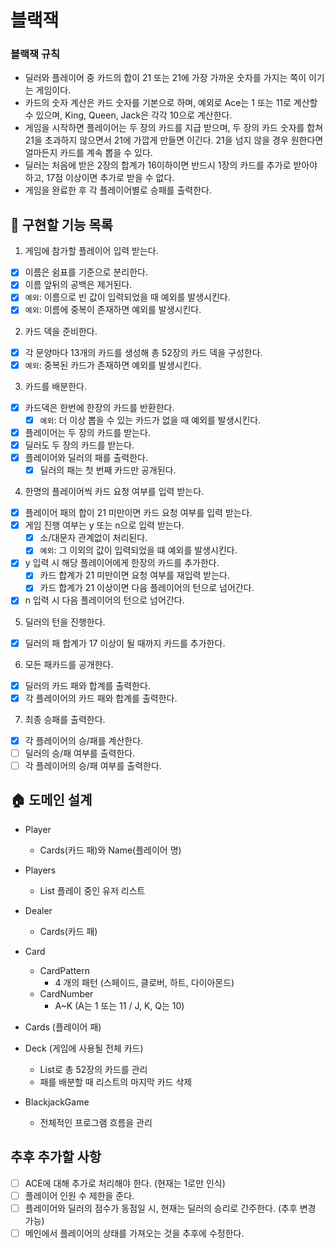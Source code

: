 # 블랙잭

### 블랙잭 규칙

- 딜러와 플레이어 중 카드의 합이 21 또는 21에 가장 가까운 숫자를 가지는 쪽이 이기는 게임이다.
- 카드의 숫자 계산은 카드 숫자를 기본으로 하며, 예외로 Ace는 1 또는 11로 계산할 수 있으며, King, Queen, Jack은 각각 10으로 계산한다.
- 게임을 시작하면 플레이어는 두 장의 카드를 지급 받으며, 두 장의 카드 숫자를 합쳐 21을 초과하지 않으면서 21에 가깝게 만들면 이긴다. 21을 넘지 않을 경우 원한다면 얼마든지 카드를 계속 뽑을 수 있다.
- 딜러는 처음에 받은 2장의 합계가 16이하이면 반드시 1장의 카드를 추가로 받아야 하고, 17점 이상이면 추가로 받을 수 없다.
- 게임을 완료한 후 각 플레이어별로 승패를 출력한다.

## 🔧 구현할 기능 목록
1. 게임에 참가할 플레이어 입력 받는다.
- [x] 이름은 쉼표를 기준으로 분리한다.
- [x] 이름 앞뒤의 공백은 제거된다.
- [x] `예외`: 이름으로 빈 값이 입력되었을 때 예외를 발생시킨다.
- [x] `예외`: 이름에 중복이 존재하면 예외를 발생시킨다.

2. 카드 덱을 준비한다.
- [x] 각 문양마다 13개의 카드를 생성해 총 52장의 카드 덱을 구성한다.
- [x] `예외`: 중복된 카드가 존재하면 예외를 발생시킨다.

3. 카드를 배분한다.
- [x] 카드덱은 한번에 한장의 카드를 반환한다.
  - [x] `예외`: 더 이상 뽑을 수 있는 카드가 없을 때 예외를 발생시킨다.
- [x] 플레이어는 두 장의 카드를 받는다.
- [x] 딜러도 두 장의 카드를 받는다.
- [x] 플레이어와 딜러의 패를 출력한다.
  - [x] 딜러의 패는 첫 번째 카드만 공개된다.
    
4. 한명의 플레이어씩 카드 요청 여부를 입력 받는다.
- [x] 플레이어 패의 합이 21 미만이면 카드 요청 여부를 입력 받는다.
- [x] 게임 진행 여부는 y 또는 n으로 입력 받는다.
  - [x] 소/대문자 관계없이 처리된다.
  - [x] `예외`: 그 이외의 값이 입력되었을 떄 예외를 발생시킨다.
- [x] y 입력 시 해당 플레이어에게 한장의 카드를 추가한다.
  - [x] 카드 합계가 21 미만이면 요청 여부를 재입력 받는다. 
  - [x] 카드 합계가 21 이상이면 다음 플레이어의 턴으로 넘어간다.
- [x] n 입력 시 다음 플레이어의 턴으로 넘어간다.

5. 딜러의 턴을 진행한다.
- [x] 딜러의 패 합계가 17 이상이 될 때까지 카드를 추가한다.
  
6. 모든 패카드를 공개한다.
- [x] 딜러의 카드 패와 합계를 출력한다.
- [x] 각 플레이어의 카드 패와 합계를 출력한다.

7. 최종 승패를 출력한다.
- [x] 각 플레이어의 승/패를 계산한다.
- [ ] 딜러의 승/패 여부를 출력한다.
- [ ] 각 플레이어의 승/패 여부를 출력한다.

## 🏠 도메인 설계
- Player
  - Cards(카드 패)와 Name(플레이어 명)
    
- Players
  - List<Player> 플레이 중인 유저 리스트
    
- Dealer
  - Cards(카드 패)
  
- Card
  - CardPattern
    - 4 개의 패턴 (스페이드, 클로버, 하트, 다이아몬드)
  - CardNumber
    - A~K (A는 1 또는 11 / J, K, Q는 10)

- Cards (플레이어 패)

- Deck (게임에 사용될 전체 카드)
  - List<Card>로 총 52장의 카드를 관리
  - 패를 배분할 때 리스트의 마지막 카드 삭제
  
- BlackjackGame
  - 전체적인 프로그램 흐름을 관리

## 추후 추가할 사항
- [ ] ACE에 대해 추가로 처리해야 한다. (현재는 1로만 인식)
- [ ] 플레이어 인원 수 제한을 준다.
- [ ] 플레이어와 딜러의 점수가 동점일 시, 현재는 딜러의 승리로 간주한다. (추후 변경 가능)
- [ ] 메인에서 플레이어의 상태를 가져오는 것을 추후에 수정한다.